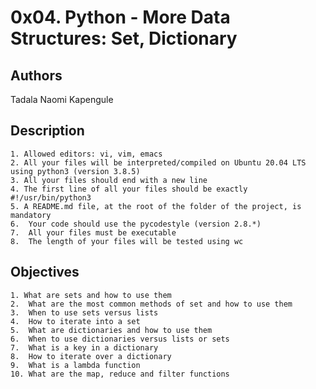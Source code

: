 # 0x04. Python - More Data Structures: Set, Dictionary

## Authors

Tadala Naomi Kapengule

## Description

    1. Allowed editors: vi, vim, emacs
    2. All your files will be interpreted/compiled on Ubuntu 20.04 LTS using python3 (version 3.8.5)
    3. All your files should end with a new line
    4. The first line of all your files should be exactly #!/usr/bin/python3
    5. A README.md file, at the root of the folder of the project, is mandatory
    6.  Your code should use the pycodestyle (version 2.8.*)
    7.  All your files must be executable
    8.  The length of your files will be tested using wc

## Objectives

    1. What are sets and how to use them
    2.  What are the most common methods of set and how to use them
    3.  When to use sets versus lists
    4.  How to iterate into a set
    5.  What are dictionaries and how to use them
    6.  When to use dictionaries versus lists or sets
    7.  What is a key in a dictionary
    8.  How to iterate over a dictionary
    9.  What is a lambda function
    10. What are the map, reduce and filter functions
